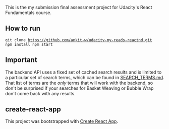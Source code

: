 This is the my submission final assessment project for Udacity's React Fundamentals course.

## How to run
<code>git clone https://github.com/ankit-w/udacity-my-reads-reactnd.git
npm install
npm start</code>

## Important
The backend API uses a fixed set of cached search results and is limited to a particular set of search terms, which can be found in [SEARCH_TERMS.md](SEARCH_TERMS.md). That list of terms are the _only_ terms that will work with the backend, so don't be surprised if your searches for Basket Weaving or Bubble Wrap don't come back with any results. 

## create-react-app

This project was bootstrapped with [Create React App](https://github.com/facebookincubator/create-react-app). 
